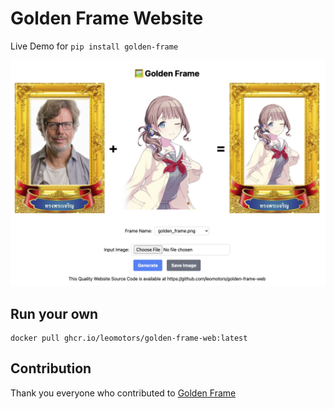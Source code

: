 # Golden Frame Website

Live Demo for `pip install golden-frame`

![](./images/screenshot.png)

## Run your own

```
docker pull ghcr.io/leomotors/golden-frame-web:latest
```

## Contribution

Thank you everyone who contributed to [Golden Frame](https://github.com/leomotors/golden-frame)
